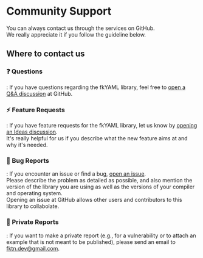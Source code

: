 # Community Support

You can always contact us through the services on GitHub.  
We really appreciate it if you follow the guideline below.  

## Where to contact us

### :question: Questions
:   If you have questions regarding the fkYAML library, feel free to [open a Q&A discussion](https://github.com/fktn-k/fkYAML/discussions/new?category=q-a) at GitHub.  

### :zap: Feature Requests
:   If you have feature requests for the fkYAML library, let us know by [opening an Ideas discussion](https://github.com/fktn-k/fkYAML/discussions/new?category=ideas).  
    It's really helpful for us if you describe what the new feature aims at and why it's needed.

### :bug: Bug Reports
:   If you encounter an issue or find a bug, [open an issue](https://github.com/fktn-k/fkYAML/issues/new?assignees=&labels=kind%3A+bug&projects=&template=bug-report.yml).  
    Please describe the problem as detailed as possible, and also mention the version of the library you are using as well as the versions of your compiler and operating system.  
    Opening an issue at GitHub allows other users and contributors to this library to collabolate.  

### :closed_lock_with_key: Private Reports
:   If you want to make a private report (e.g., for a vulnerability or to attach an example that is not meant to be published), please send an email to <fktn.dev@gmail.com>.  
